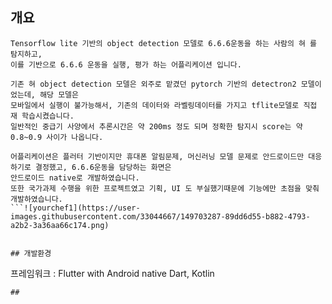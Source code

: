 ## 개요



```
Tensorflow lite 기반의 object detection 모델로 6.6.6운동을 하는 사람의 혀 를 탐지하고,
이를 기반으로 6.6.6 운동을 실행, 평가 하는 어플리케이션 입니다. 

기존 혀 object detection 모델은 외주로 맡겼던 pytorch 기반의 detectron2 모델이었는데, 해당 모델은
모바일에서 실행이 불가능해서, 기존의 데이터와 라벨링데이터를 가지고 tflite모델로 직접 재 학습시켰습니다.
일반적인 중급기 사양에서 추론시간은 약 200ms 정도 되며 정확한 탐지시 score는 약 0.8~0.9 사이가 나옵니다.

어플리케이션은 플러터 기반이지만 휴대폰 알림문제, 머신러닝 모델 문제로 안드로이드만 대응하기로 결정했고, 6.6.6운동을 담당하는 화면은
안드로이드 native로 개발하였습니다.
또한 국가과제 수행을 위한 프로젝트였고 기획, UI 도 부실했기때문에 기능에만 초점을 맞춰 개발하였습니다.
```![yourchef1](https://user-images.githubusercontent.com/33044667/149703287-89dd6d55-b882-4793-a2b2-3a36aa66c174.png)


## 개발환경

```
프레임워크 : Flutter with Android native
Dart, Kotlin
```
## 
